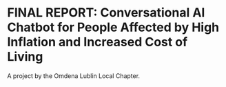 # FINAL REPORT: Conversational AI Chatbot for People Affected by High Inflation and Increased Cost of Living

A project by the Omdena Lublin Local Chapter.
